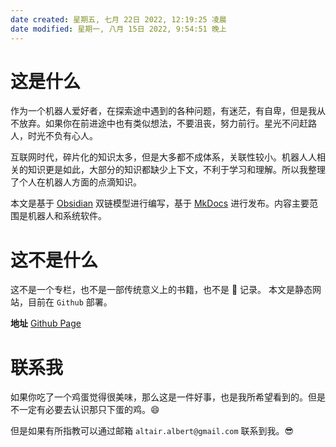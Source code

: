 ```yaml
---
date created: 星期五, 七月 22日 2022, 12:19:25 凌晨
date modified: 星期一, 八月 15日 2022, 9:54:51 晚上
---
```


# 这是什么

作为一个机器人爱好者，在探索途中遇到的各种问题，有迷茫，有自卑，但是我从不放弃。如果你在前进途中也有类似想法，不要沮丧，努力前行。星光不问赶路人，时光不负有心人。

互联网时代，碎片化的知识太多，但是大多都不成体系，关联性较小。机器人人相关的知识更是如此，大部分的知识都缺少上下文，不利于学习和理解。所以我整理了个人在机器人方面的点滴知识。

本文是基于 [Obsidian](https://obsidian.md/) 双链模型进行编写，基于 [MkDocs](https://www.mkdocs.org) 进行发布。内容主要范围是机器人和系统软件。

# 这不是什么

这不是一个专栏，也不是一部传统意义上的书籍，也不是 🐛 记录。
本文是静态网站，目前在 `Github` 部署。

**地址** [Github Page](https://altair-albert.github.io/)

# 联系我

如果你吃了一个鸡蛋觉得很美味，那么这是一件好事，也是我所希望看到的。但是不一定有必要去认识那只下蛋的鸡。😄

但是如果有所指教可以通过邮箱 `altair.albert@gmail.com` 联系到我。😎
